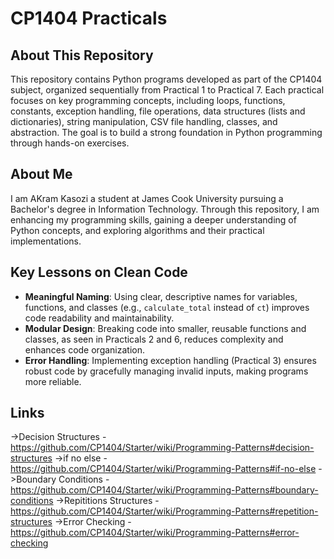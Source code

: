 # CP1404 Practicals

## About This Repository
This repository contains Python programs developed as part of the CP1404 subject, organized sequentially from Practical 1 to Practical 7. Each practical focuses on key programming concepts, including loops, functions, constants, exception handling, file operations, data structures (lists and dictionaries), string manipulation, CSV file handling, classes, and abstraction. The goal is to build a strong foundation in Python programming through hands-on exercises.

## About Me
I am AKram Kasozi a student at James Cook University pursuing a Bachelor's degree in Information Technology. Through this repository, I am enhancing my programming skills, gaining a deeper understanding of Python concepts, and exploring algorithms and their practical implementations.

## Key Lessons on Clean Code
- **Meaningful Naming**: Using clear, descriptive names for variables, functions, and classes (e.g., `calculate_total` instead of `ct`) improves code readability and maintainability.
- **Modular Design**: Breaking code into smaller, reusable functions and classes, as seen in Practicals 2 and 6, reduces complexity and enhances code organization.
- **Error Handling**: Implementing exception handling (Practical 3) ensures robust code by gracefully managing invalid inputs, making programs more reliable.

## Links
->Decision Structures - https://github.com/CP1404/Starter/wiki/Programming-Patterns#decision-structures
->if no else - https://github.com/CP1404/Starter/wiki/Programming-Patterns#if-no-else
->Boundary Conditions - https://github.com/CP1404/Starter/wiki/Programming-Patterns#boundary-conditions
->Repititions Structures - https://github.com/CP1404/Starter/wiki/Programming-Patterns#repetition-structures
->Error Checking - https://github.com/CP1404/Starter/wiki/Programming-Patterns#error-checking
